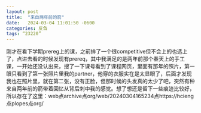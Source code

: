```yaml
---
layout: post
title:  "来自两年前的箭"
date:   2024-03-04 11:01:50 -0600
categories: 反刍
tags: “23220”
---
```


刚才在看下学期prereg上的课，之前排了一个很competitive但不会上的也选上了，点进去看的时候发现有prereq，其中我满足的是两年前那个春天上的手工课，一开始还没认出来，搜了一下课号看到了课程网页，里面有那年的照片，第一眼只看到了第一张照片里我的partner，他穿的衣服实在是太显眼了，后面才发现我也在照片里，就在第二张，没有正脸，但那时候的头发真的太少了吧，突然有种来自两年前的箭带着回忆从背后刺中我的感觉。想了想还是留下一些痕迹比较好，所以存在了这里：web点archive点org/web/20240304165234点https://hcieng点plopes点org/